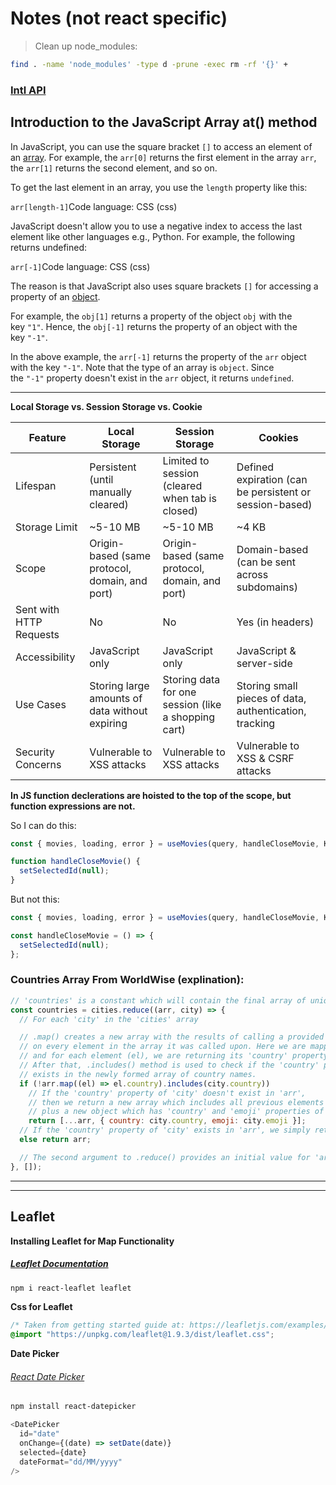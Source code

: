 # Notes (not react specific)

> Clean up node_modules:

```bash
find . -name 'node_modules' -type d -prune -exec rm -rf '{}' +
```

### [Intl API](https://developer.mozilla.org/en-US/docs/Web/JavaScript/Reference/Global_Objects/Intl)




## Introduction to the JavaScript Array at() method

In JavaScript, you can use the square bracket `[]` to access an element of an [array](https://www.javascripttutorial.net/javascript-array/). For example, the `arr[0]` returns the first element in the array `arr`, the `arr[1]` returns the second element, and so on.

To get the last element in an array, you use the `length` property like this:

`arr[length-1]`Code language: CSS (css)

JavaScript doesn't allow you to use a negative index to access the last element like other languages e.g., Python. For example, the following returns undefined:

`arr[-1]`Code language: CSS (css)

The reason is that JavaScript also uses square brackets `[]` for accessing a property of an [object](https://www.javascripttutorial.net/javascript-objects/).

For example, the `obj[1]` returns a property of the object `obj` with the key `"1"`. Hence, the `obj[-1]` returns the property of an object with the key `"-1"`.

In the above example, the `arr[-1]` returns the property of the `arr` object with the key `"-1"`. Note that the type of an array is `object`. Since the `"-1"` property doesn't exist in the `arr` object, it returns `undefined`.

---

**Local Storage vs. Session Storage vs. Cookie**

| Feature                 | Local Storage                                  | Session Storage                                     | Cookies                                                 |
| ----------------------- | ---------------------------------------------- | --------------------------------------------------- | ------------------------------------------------------- |
| Lifespan                | Persistent (until manually cleared)            | Limited to session (cleared when tab is closed)     | Defined expiration (can be persistent or session-based) |
| Storage Limit           | ~5-10 MB                                       | ~5-10 MB                                            | ~4 KB                                                   |
| Scope                   | Origin-based (same protocol, domain, and port) | Origin-based (same protocol, domain, and port)      | Domain-based (can be sent across subdomains)            |
| Sent with HTTP Requests | No                                             | No                                                  | Yes (in headers)                                        |
| Accessibility           | JavaScript only                                | JavaScript only                                     | JavaScript & server-side                                |
| Use Cases               | Storing large amounts of data without expiring | Storing data for one session (like a shopping cart) | Storing small pieces of data, authentication, tracking  |
| Security Concerns       | Vulnerable to XSS attacks                      | Vulnerable to XSS attacks                           | Vulnerable to XSS & CSRF attacks                        |

**In JS function declerations are hoisted to the top of the scope, but function expressions are not.**

So I can do this:

```js
const { movies, loading, error } = useMovies(query, handleCloseMovie, KEY);

function handleCloseMovie() {
  setSelectedId(null);
}
```

But not this:

```js
const { movies, loading, error } = useMovies(query, handleCloseMovie, KEY);

const handleCloseMovie = () => {
  setSelectedId(null);
};
```

### Countries Array From WorldWise (explination):

```js
// 'countries' is a constant which will contain the final array of unique countries
const countries = cities.reduce((arr, city) => {
  // For each 'city' in the 'cities' array

  // .map() creates a new array with the results of calling a provided function
  // on every element in the array it was called upon. Here we are mapping over 'arr',
  // and for each element (el), we are returning its 'country' property.
  // After that, .includes() method is used to check if the 'country' property of the current 'city'
  // exists in the newly formed array of country names.
  if (!arr.map((el) => el.country).includes(city.country))
    // If the 'country' property of 'city' doesn't exist in 'arr',
    // then we return a new array which includes all previous elements in 'arr'
    // plus a new object which has 'country' and 'emoji' properties of the current 'city'.
    return [...arr, { country: city.country, emoji: city.emoji }];
  // If the 'country' property of 'city' exists in 'arr', we simply return the 'arr' as is.
  else return arr;

  // The second argument to .reduce() provides an initial value for 'arr'. Here it's an empty array.
}, []);
```

---

---

## Leaflet

**Installing Leaflet for Map Functionality**

##### [Leaflet Documentation](https://react-leaflet.js.org/)

```bash
npm i react-leaflet leaflet
```

**Css for Leaflet**

```css
/* Taken from getting started guide at: https://leafletjs.com/examples/quick-start/ */
@import "https://unpkg.com/leaflet@1.9.3/dist/leaflet.css";
```

**Date Picker**

###### [React Date Picker](https://www.npmjs.com/package/react-datepicker)

```bash
npm install react-datepicker
```

```js
<DatePicker
  id="date"
  onChange={(date) => setDate(date)}
  selected={date}
  dateFormat="dd/MM/yyyy"
/>
```
